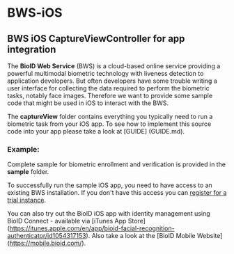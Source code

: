 BWS-iOS 
=========

BWS iOS CaptureViewController for app integration
---------------------------------------------------

The **BioID Web Service** (BWS) is a cloud-based online service providing a powerful multimodal biometric technology with liveness detection 
to application developers. But often developers have some trouble writing a user interface for collecting the data required to perform the biometric tasks, 
notably face images. Therefore we want to provide some sample code that might be used in iOS to interact with the BWS.

The **captureView** folder contains everything you typically need to run a biometric task from your iOS app. To see how to implement this source code into your app please take a look at [GUIDE] (GUIDE.md). 

### Example:
Complete sample for biometric enrollment and verification is provided in the **sample** folder.

To successfully run the sample iOS app, you need to have access to an existing BWS installation. If you don't have this access you can [register for a trial instance](https://playground.bioid.com/BioIDWebService/TrialInstanceRequisition).

You can also try out the BioID iOS app with identity management using BioID Connect - available via [iTunes App Store] (https://itunes.apple.com/en/app/bioid-facial-recognition-authenticator/id1054317153). Also take a look at the [BioID Mobile Website] (https://mobile.bioid.com/).
